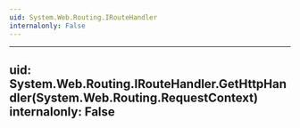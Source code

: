 ```yaml
---
uid: System.Web.Routing.IRouteHandler
internalonly: False
---
```


---
uid: System.Web.Routing.IRouteHandler.GetHttpHandler(System.Web.Routing.RequestContext)
internalonly: False
---
